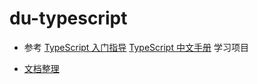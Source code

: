 # du-typescript

- 参考 [TypeScript 入门指导](https://ts.xcatliu.com/) [TypeScript 中文手册](https://typescript.bootcss.com/) 学习项目

- [文档整理](https://duzit.github.io/note/ts/)